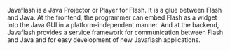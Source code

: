 Javaflash is a Java Projector or Player for Flash. It is a glue between Flash and Java. At the frontend, the programmer can embed Flash as a widget into the Java GUI in a platform-independent manner. And at the backend, Javaflash provides a service framework for communication between Flash and Java and for easy development of new Javaflash applications.